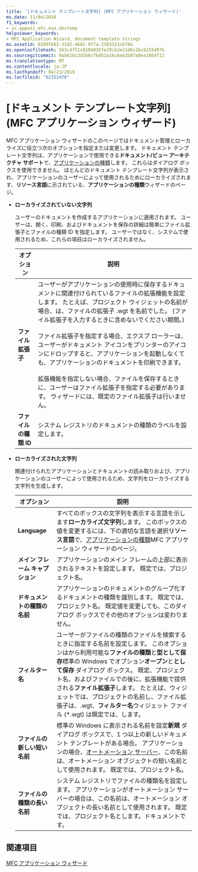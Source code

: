 ```yaml
---
title: '[ドキュメント テンプレート文字列] (MFC アプリケーション ウィザード)'
ms.date: 11/04/2016
f1_keywords:
- vc.appwiz.mfc.exe.doctemp
helpviewer_keywords:
- MFC Application Wizard, document template strings
ms.assetid: 8109f662-3182-4682-977a-2503321c678a
ms.openlocfilehash: 563cdf51c8104035fe29cb2e11d6c2bc8155d97b
ms.sourcegitcommit: 0ab61bc3d2b6cfbd52a16c6ab2b97a8ea1864f12
ms.translationtype: MT
ms.contentlocale: ja-JP
ms.lasthandoff: 04/23/2019
ms.locfileid: "62322476"
---
```

# <a name="document-template-strings-mfc-application-wizard"></a>[ドキュメント テンプレート文字列] (MFC アプリケーション ウィザード)

MFC アプリケーション ウィザードのこのページではドキュメント管理とローカライズに役立つ次のオプションを指定または変更します。 ドキュメント テンプレート文字列は、アプリケーションで使用できる**ドキュメント/ビュー アーキテクチャ サポート**で、[アプリケーションの種類](../../mfc/reference/application-type-mfc-application-wizard.md)します。 これらはダイアログ ボックスを使用できません。 ほとんどのドキュメント テンプレート文字列が表示され、アプリケーションのユーザーによって使用されるためにローカライズされます、**リソース言語**に示されている、**アプリケーションの種類**ウィザードのページ。

- **ローカライズされていない文字列**

   ユーザーのドキュメントを作成するアプリケーションに適用されます。 ユーザーは、開く、印刷、およびドキュメントを保存の詳細は簡単にファイル拡張子とファイルの種類 ID を指定します。 ユーザーではなく、システムで使用されるため、これらの項目はローカライズされません。

   |オプション|説明|
   |------------|-----------------|
   |**ファイル拡張子**|ユーザーがアプリケーションの使用時に保存するドキュメントに関連付けられているファイルの拡張機能を設定します。 たとえば、プロジェクト ウィジェットの名前が場合、は、ファイルの拡張子 .wgt を名前でした。 (ファイル拡張子を入力するときに含めないでください期間。)<br /><br /> ファイル拡張子を指定する場合、エクスプ ローラーは、ユーザーがドキュメント アイコンをプリンターのアイコンにドロップすると、アプリケーションを起動しなくても、アプリケーションのドキュメントを印刷できます。<br /><br /> 拡張機能を指定しない場合、ファイルを保存するときに、ユーザーはファイル拡張子を指定する必要があります。 ウィザードには、既定のファイル拡張子は行いません。|
   |**ファイルの種類 ID**|システム レジストリのドキュメントの種類のラベルを設定します。|

- **ローカライズされた文字列**

   関連付けられたアプリケーションとドキュメントの読み取りおよび、アプリケーションのユーザーによって使用されるため、文字列をローカライズする文字列を生成します。

   |オプション|説明|
   |------------|-----------------|
   |**Language**|すべてのボックスの文字列を表示する言語を示します**ローカライズ文字列**します。 このボックスの値を変更するには、下の適切な言語を選択**リソース言語**で、[アプリケーションの種類](../../mfc/reference/application-type-mfc-application-wizard.md)MFC アプリケーション ウィザードのページ。|
   |**メイン フレーム キャプション**|アプリケーションのメイン フレームの上部に表示されるテキストを設定します。 既定では、プロジェクト名。|
   |**ドキュメントの種類の名前**|アプリケーションのドキュメントのグループ化するドキュメントの種類を識別します。 既定では、プロジェクト名。 既定値を変更しても、このダイアログ ボックスでその他のオプションは変わりません。|
   |**フィルター名**|ユーザーがファイルの種類のファイルを検索するときに指定する名前を設定します。 このオプションはから利用可能な**ファイルの種類**と**型として保存**標準の Windows でオプション**オープン**と**として保存** ダイアログ ボックス。 既定、プロジェクト名、およびファイルでの後に、拡張機能で提供される**ファイル拡張子**します。 たとえば、ウィジェットでは、プロジェクトの名前し、ファイル拡張子は、.wgt、**フィルター名**ウィジェット ファイル (*.wgt) は既定では、します。|
   |**ファイルの新しい短い名前**|標準の Windows に表示される名前を設定**新規** ダイアログ ボックスで、1 つ以上の新しいドキュメント テンプレートがある場合。 アプリケーションの場合、[オートメーション サーバー](../../mfc/automation-servers.md)、この名前は、オートメーション オブジェクトの短い名前として使用されます。 既定では、プロジェクト名。|
   |**ファイルの種類の長い名前**|システム レジストリでファイルの種類名を設定します。 アプリケーションがオートメーション サーバーの場合は、この名前は、オートメーション オブジェクトの長い名前として使用されます。 既定では、プロジェクト名とします。ドキュメントです。|

## <a name="see-also"></a>関連項目

[MFC アプリケーション ウィザード](../../mfc/reference/mfc-application-wizard.md)
